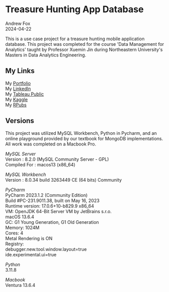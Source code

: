 # Treasure Hunting App Database

Andrew Fox
<br>2024-04-22

This is a use case project for a treasure hunting mobile application database. This project was completed for the course 'Data Management for Analytics' taught by Professor Xuemin Jin during Northeastern University's Masters in Data Analytics Engineering. 

## My Links
My [Portfolio](https://andrewfox1.wordpress.com/data-science/)
<br>
My [LinkedIn](www.linkedin.com/in/ajfandrewjfox)
<br>
My [Tableau Public](https://public.tableau.com/app/profile/andrew.fox3475)
<br>
My [Kaggle](https://www.kaggle.com/andrewjfox)
<br>
My [RPubs](https://rpubs.com/AndrewFox)

## Versions
This project was utilized MySQL Workbench, Python in Pycharm, and an online playground provided by our textbook for MongoDB implementations. All work was completed on a Macbook Pro. 

*MySQL Server*<br>
Version      : 8.2.0 (MySQL Community Server - GPL)<br>
Compiled For : macos13 (x86_64)<br>

*MySQL Workbench*<br>
Version      : 8.0.34 build 3263449 CE (64 bits) Community<br>

*PyCharm*<br>
PyCharm 2023.1.2 (Community Edition)<br>
Build #PC-231.9011.38, built on May 16, 2023<br>
Runtime version: 17.0.6+10-b829.9 x86_64<br>
VM: OpenJDK 64-Bit Server VM by JetBrains s.r.o.<br>
macOS 13.6.4<br>
GC: G1 Young Generation, G1 Old Generation<br>
Memory: 1024M<br>
Cores: 4<br>
Metal Rendering is ON<br>
Registry:<br>
    debugger.new.tool.window.layout=true<br>
    ide.experimental.ui=true<br>

*Python*<br>
3.11.8

*Macbook*<br>
Ventura 13.6.4
